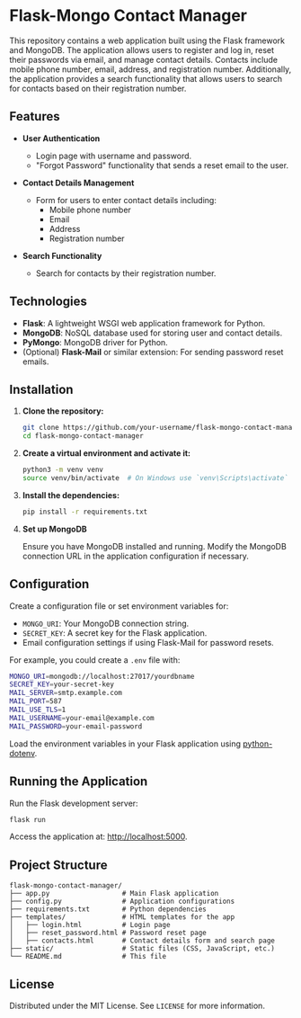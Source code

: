 # Flask-Mongo Contact Manager

This repository contains a web application built using the Flask framework and MongoDB. The application allows users to register and log in, reset their passwords via email, and manage contact details. Contacts include mobile phone number, email, address, and registration number. Additionally, the application provides a search functionality that allows users to search for contacts based on their registration number.

## Features

- **User Authentication**
  - Login page with username and password.
  - "Forgot Password" functionality that sends a reset email to the user.
- **Contact Details Management**

  - Form for users to enter contact details including:
    - Mobile phone number
    - Email
    - Address
    - Registration number

- **Search Functionality**
  - Search for contacts by their registration number.

## Technologies

- **Flask**: A lightweight WSGI web application framework for Python.
- **MongoDB**: NoSQL database used for storing user and contact details.
- **PyMongo**: MongoDB driver for Python.
- (Optional) **Flask-Mail** or similar extension: For sending password reset emails.

## Installation

1. **Clone the repository:**

   ```bash
   git clone https://github.com/your-username/flask-mongo-contact-manager.git
   cd flask-mongo-contact-manager
   ```

2. **Create a virtual environment and activate it:**

   ```bash
   python3 -m venv venv
   source venv/bin/activate  # On Windows use `venv\Scripts\activate`
   ```

3. **Install the dependencies:**

   ```bash
   pip install -r requirements.txt
   ```

4. **Set up MongoDB**

   Ensure you have MongoDB installed and running. Modify the MongoDB connection URL in the application configuration if necessary.

## Configuration

Create a configuration file or set environment variables for:

- `MONGO_URI`: Your MongoDB connection string.
- `SECRET_KEY`: A secret key for the Flask application.
- Email configuration settings if using Flask-Mail for password resets.

For example, you could create a `.env` file with:

```bash
MONGO_URI=mongodb://localhost:27017/yourdbname
SECRET_KEY=your-secret-key
MAIL_SERVER=smtp.example.com
MAIL_PORT=587
MAIL_USE_TLS=1
MAIL_USERNAME=your-email@example.com
MAIL_PASSWORD=your-email-password
```

Load the environment variables in your Flask application using [python-dotenv](https://github.com/theskumar/python-dotenv).

## Running the Application

Run the Flask development server:

```bash
flask run
```

Access the application at: [http://localhost:5000](http://localhost:5000).

## Project Structure

```
flask-mongo-contact-manager/
├── app.py                  # Main Flask application
├── config.py               # Application configurations
├── requirements.txt        # Python dependencies
├── templates/              # HTML templates for the app
│   ├── login.html          # Login page
│   ├── reset_password.html # Password reset page
│   ├── contacts.html       # Contact details form and search page
├── static/                 # Static files (CSS, JavaScript, etc.)
└── README.md               # This file
```

## License

Distributed under the MIT License. See `LICENSE` for more information.
